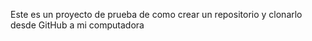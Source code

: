 Este es un proyecto de prueba de como crear un repositorio y clonarlo desde GitHub a mi computadora

